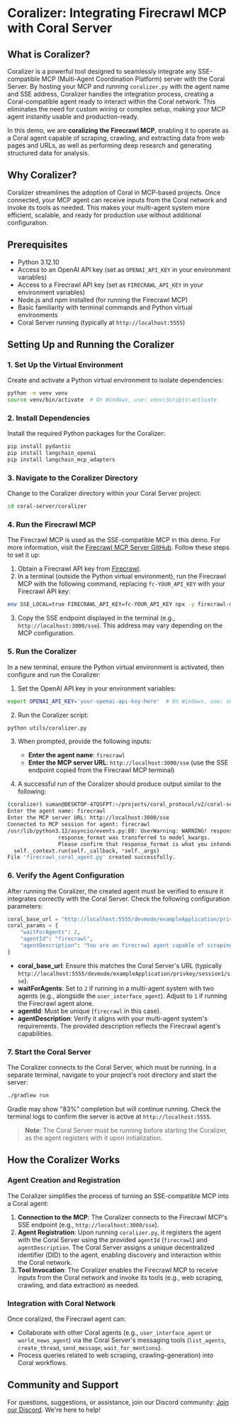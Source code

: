 # Coralizer: Integrating Firecrawl MCP with Coral Server

## What is Coralizer?

Coralizer is a powerful tool designed to seamlessly integrate any SSE-compatible MCP (Multi-Agent Coordination Platform) server with the Coral Server. By hosting your MCP and running `coralizer.py` with the agent name and SSE address, Coralizer handles the integration process, creating a Coral-compatible agent ready to interact within the Coral network. This eliminates the need for custom wiring or complex setup, making your MCP agent instantly usable and production-ready.

In this demo, we are **coralizing the Firecrawl MCP**, enabling it to operate as a Coral agent capable of scraping, crawling, and extracting data from web pages and URLs, as well as performing deep research and generating structured data for analysis.

## Why Coralizer?

Coralizer streamlines the adoption of Coral in MCP-based projects. Once connected, your MCP agent can receive inputs from the Coral network and invoke its tools as needed. This makes your multi-agent system more efficient, scalable, and ready for production use without additional configuration.

## Prerequisites

- Python 3.12.10
- Access to an OpenAI API key (set as `OPENAI_API_KEY` in your environment variables)
- Access to a Firecrawl API key (set as `FIRECRAWL_API_KEY` in your environment variables)
- Node.js and npm installed (for running the Firecrawl MCP)
- Basic familiarity with terminal commands and Python virtual environments
- Coral Server running (typically at `http://localhost:5555`)

## Setting Up and Running the Coralizer

### 1. Set Up the Virtual Environment

Create and activate a Python virtual environment to isolate dependencies:

```bash
python -m venv venv
source venv/bin/activate  # On Windows, use: venv\Scripts\activate
```

### 2. Install Dependencies

Install the required Python packages for the Coralizer:

```bash
pip install pydantic
pip install langchain_openai
pip install langchain_mcp_adapters
```

### 3. Navigate to the Coralizer Directory

Change to the Coralizer directory within your Coral Server project:

```bash
cd coral-server/coralizer
```

### 4. Run the Firecrawl MCP

The Firecrawl MCP is used as the SSE-compatible MCP in this demo. For more information, visit the [Firecrawl MCP Server GitHub](https://github.com/mendableai/firecrawl-mcp-server). Follow these steps to set it up:

1. Obtain a Firecrawl API key from [Firecrawl](https://www.firecrawl.dev/).
2. In a terminal (outside the Python virtual environment), run the Firecrawl MCP with the following command, replacing `fc-YOUR_API_KEY` with your Firecrawl API key:

```bash
env SSE_LOCAL=true FIRECRAWL_API_KEY=fc-YOUR_API_KEY npx -y firecrawl-mcp
```

3. Copy the SSE endpoint displayed in the terminal (e.g., `http://localhost:3000/sse`). This address may vary depending on the MCP configuration.

### 5. Run the Coralizer

In a new terminal, ensure the Python virtual environment is activated, then configure and run the Coralizer:

1. Set the OpenAI API key in your environment variables:

```bash
export OPENAI_API_KEY='your-openai-api-key-here'  # On Windows, use: set OPENAI_API_KEY=your-openai-api-key-here
```

2. Run the Coralizer script:

```bash
python utils/coralizer.py
```

3. When prompted, provide the following inputs:
   - **Enter the agent name**: `firecrawl`
   - **Enter the MCP server URL**: `http://localhost:3000/sse` (use the SSE endpoint copied from the Firecrawl MCP terminal)

4. A successful run of the Coralizer should produce output similar to the following:

```bash
(coralizer) suman@DESKTOP-47QSFPT:~/projects/coral_protocol/v2/coral-server/coralizer$ python3 utils/coralizer.py
Enter the agent name: firecrawl
Enter the MCP server URL: http://localhost:3000/sse    
Connected to MCP session for agent: firecrawl
/usr/lib/python3.12/asyncio/events.py:88: UserWarning: WARNING! response_format is not default parameter.
                response_format was transferred to model_kwargs.
                Please confirm that response_format is what you intended.
  self._context.run(self._callback, *self._args)
File 'firecrawl_coral_agent.py' created successfully.
```

### 6. Verify the Agent Configuration

After running the Coralizer, the created agent must be verified to ensure it integrates correctly with the Coral Server. Check the following configuration parameters:

```python
coral_base_url = "http://localhost:5555/devmode/exampleApplication/privkey/session1/sse"
coral_params = {
    "waitForAgents": 2,
    "agentId": "firecrawl",
    "agentDescription": "You are an firecrawl agent capable of scraping, crawling, and extracting data from web pages and URLs, as well as performing deep research and generating structured data for analysis."
}
```

- **coral_base_url**: Ensure this matches the Coral Server's URL (typically `http://localhost:5555/devmode/exampleApplication/privkey/session1/sse`).
- **waitForAgents**: Set to `2` if running in a multi-agent system with two agents (e.g., alongside the `user_interface_agent`). Adjust to `1` if running the Firecrawl agent alone.
- **agentId**: Must be unique (`firecrawl` in this case).
- **agentDescription**: Verify it aligns with your multi-agent system's requirements. The provided description reflects the Firecrawl agent's capabilities.

### 7. Start the Coral Server

The Coralizer connects to the Coral Server, which must be running. In a separate terminal, navigate to your project's root directory and start the server:

```bash
./gradlew run
```

Gradle may show "83%" completion but will continue running. Check the terminal logs to confirm the server is active at `http://localhost:5555`.

> **Note**: The Coral Server must be running before starting the Coralizer, as the agent registers with it upon initialization.

## How the Coralizer Works

### Agent Creation and Registration

The Coralizer simplifies the process of turning an SSE-compatible MCP into a Coral agent:

1. **Connection to the MCP**: The Coralizer connects to the Firecrawl MCP's SSE endpoint (e.g., `http://localhost:3000/sse`).
2. **Agent Registration**: Upon running `coralizer.py`, it registers the agent with the Coral Server using the provided `agentId` (`firecrawl`) and `agentDescription`. The Coral Server assigns a unique decentralized identifier (DID) to the agent, enabling discovery and interaction within the Coral network.
3. **Tool Invocation**: The Coralizer enables the Firecrawl MCP to receive inputs from the Coral network and invoke its tools (e.g., web scraping, crawling, and data extraction) as needed.

### Integration with Coral Network

Once coralized, the Firecrawl agent can:
- Collaborate with other Coral agents (e.g., `user_interface_agent` or `world_news_agent`) via the Coral Server's messaging tools (`list_agents`, `create_thread`, `send_message`, `wait_for_mentions`).
- Process queries related to web scraping, crawling-generation) into Coral workflows.

## Community and Support

For questions, suggestions, or assistance, join our Discord community: [Join our Discord](https://discord.gg/cDzGHnzkwD). We're here to help!